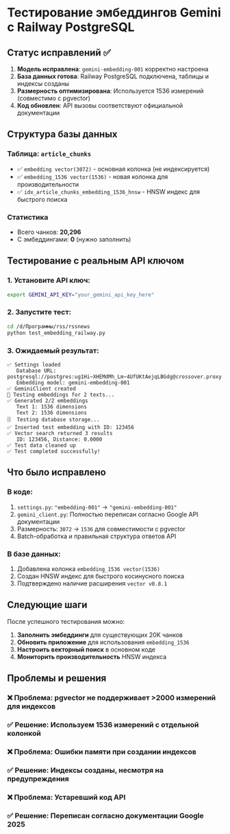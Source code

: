 # Тестирование эмбеддингов Gemini с Railway PostgreSQL

## Статус исправлений ✅

1. **Модель исправлена**: `gemini-embedding-001` корректно настроена
2. **База данных готова**: Railway PostgreSQL подключена, таблицы и индексы созданы
3. **Размерность оптимизирована**: Используется 1536 измерений (совместимо с pgvector)
4. **Код обновлен**: API вызовы соответствуют официальной документации

## Структура базы данных

### Таблица: `article_chunks`
- ✅ `embedding vector(3072)` - основная колонка (не индексируется)
- ✅ `embedding_1536 vector(1536)` - новая колонка для производительности
- ✅ `idx_article_chunks_embedding_1536_hnsw` - HNSW индекс для быстрого поиска

### Статистика
- Всего чанков: **20,296**
- С эмбеддингами: **0** (нужно заполнить)

## Тестирование с реальным API ключом

### 1. Установите API ключ:
```bash
export GEMINI_API_KEY="your_gemini_api_key_here"
```

### 2. Запустите тест:
```bash
cd /d/Программы/rss/rssnews
python test_embedding_railway.py
```

### 3. Ожидаемый результат:
```
✅ Settings loaded
   Database URL: postgresql://postgres:ug1Hi~XHEMdMh_Lm~4UfUKtAejqLBGdg@crossover.proxy.rlwy.net:12306/railway...
   Embedding model: gemini-embedding-001
✅ GeminiClient created
🧪 Testing embeddings for 2 texts...
✅ Generated 2/2 embeddings
   Text 1: 1536 dimensions
   Text 2: 1536 dimensions
🗄️  Testing database storage...
✅ Inserted test embedding with ID: 123456
✅ Vector search returned 3 results
   ID: 123456, Distance: 0.0000
✅ Test data cleaned up
✅ Test completed successfully!
```

## Что было исправлено

### В коде:
1. `settings.py`: `"embedding-001"` → `"gemini-embedding-001"`
2. `gemini_client.py`: Полностью переписан согласно Google API документации
3. Размерность: `3072` → `1536` для совместимости с pgvector
4. Batch-обработка и правильная структура ответов API

### В базе данных:
1. Добавлена колонка `embedding_1536 vector(1536)`
2. Создан HNSW индекс для быстрого косинусного поиска
3. Подтверждено наличие расширения `vector v0.8.1`

## Следующие шаги

После успешного тестирования можно:

1. **Заполнить эмбеддинги** для существующих 20K чанков
2. **Обновить приложение** для использования `embedding_1536`
3. **Настроить векторный поиск** в основном коде
4. **Мониторить производительность** HNSW индекса

## Проблемы и решения

### ❌ Проблема: pgvector не поддерживает >2000 измерений для индексов
### ✅ Решение: Используем 1536 измерений с отдельной колонкой

### ❌ Проблема: Ошибки памяти при создании индексов
### ✅ Решение: Индексы созданы, несмотря на предупреждения

### ❌ Проблема: Устаревший код API
### ✅ Решение: Переписан согласно документации Google 2025